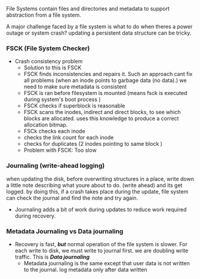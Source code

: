 File Systems contain files and directories and metadata to support abstraction from a file system. 

A major challenge faced by a file system is what to do when theres a power outage or system crash? updating a persistent data structure can be tricky.  

### FSCK (File System Checker)
- Crash consistency problem
	- Solution to this is FSCK
	- FSCK finds inconsistencies and repairs it. Such an approach cant fix all problems (when an inode points to garbage data (no data).) we need to make sure metadata is consistent 
	- FSCK is ran before filesystem is mounted (means fsck is executed during system's boot process )
	- FSCK checks if superblock is reasonable 
	- FSCK scans the inodes, indirect and direct blocks, to see which blocks are allocated. uses this knowledge to produce a correct allocation bitmap. 
	- FSCk checks each inode 
	- checks the link count for each inode
	- checks for duplicates (2 inodes pointing to same block )
	- Problem with FSCK: Too slow

### Journaling (write-ahead logging)
when updating the disk, before overwriting structures in a place, write down a little note describing what youre about to do. (write ahead) and its get logged. by doing this, if a crash takes place during the update, file system can check the journal and find the note and try again. 
- Journaling adds a bit of work during updates to reduce work required during recovery. 


### Metadata Journaling vs Data journaling
- Recovery is fast, ***but*** normal operation of the file system is slower. For each write to disk, we must write to journal first. we are doubling write traffic. This is ***Data journaling***
	- Metadata journaling is the same except that user data is not written to the journal.  log metadata only after data written

